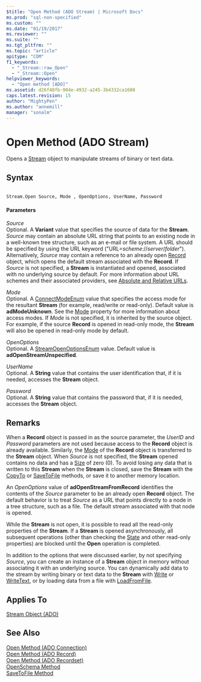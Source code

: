 ```yaml
---
$title: "Open Method (ADO Stream) | Microsoft Docs"
ms.prod: "sql-non-specified"
ms.custom: ""
ms.date: "01/19/2017"
ms.reviewer: ""
ms.suite: ""
ms.tgt_pltfrm: ""
ms.topic: "article"
apitype: "COM"
f1_keywords: 
  - "_Stream::raw_Open"
  - "_Stream::Open"
helpviewer_keywords: 
  - "Open method [ADO]"
ms.assetid: d26f48fb-904e-4932-a245-3b4332ca1600
caps.latest.revision: 15
author: "MightyPen"
ms.author: "annemill"
manager: "sonalm"
---
```

# Open Method (ADO Stream)
Opens a [Stream](../../../ado/reference/ado-api/stream-object-ado.md) object to manipulate streams of binary or text data.  
  
## Syntax  
  
```  
  
Stream.Open Source, Mode , OpenOptions, UserName, Password  
```  
  
#### Parameters  
 *Source*  
 Optional. A **Variant** value that specifies the source of data for the **Stream**. *Source* may contain an absolute URL string that points to an existing node in a well-known tree structure, such as an e-mail or file system. A URL should be specified by using the URL keyword ("URL=*scheme*://*server*/*folder*"). Alternatively, *Source* may contain a reference to an already open [Record](../../../ado/reference/ado-api/record-object-ado.md) object, which opens the default stream associated with the **Record**. If *Source* is not specified, a **Stream** is instantiated and opened, associated with no underlying source by default. For more information about URL schemes and their associated providers, see [Absolute and Relative URLs](../../../ado/guide/data/absolute-and-relative-urls.md).  
  
 *Mode*  
 Optional. A [ConnectModeEnum](../../../ado/reference/ado-api/connectmodeenum.md) value that specifies the access mode for the resultant **Stream** (for example, read/write or read-only). Default value is **adModeUnknown**. See the [Mode](../../../ado/reference/ado-api/mode-property-ado.md) property for more information about access modes. If *Mode* is not specified, it is inherited by the source object. For example, if the source **Record** is opened in read-only mode, the **Stream** will also be opened in read-only mode by default.  
  
 *OpenOptions*  
 Optional. A [StreamOpenOptionsEnum](../../../ado/reference/ado-api/streamopenoptionsenum.md) value. Default value is **adOpenStreamUnspecified**.  
  
 *UserName*  
 Optional. A **String** value that contains the user identification that, if it is needed, accesses the **Stream** object.  
  
 *Password*  
 Optional. A **String** value that contains the password that, if it is needed, accesses the **Stream** object.  
  
## Remarks  
 When a **Record** object is passed in as the source parameter, the *UserID* and *Password* parameters are not used because access to the **Record** object is already available. Similarly, the [Mode](../../../ado/reference/ado-api/mode-property-ado.md) of the **Record** object is transferred to the **Stream** object. When *Source* is not specified, the **Stream** opened contains no data and has a [Size](../../../ado/reference/ado-api/size-property-ado-stream.md) of zero (0). To avoid losing any data that is written to this **Stream** when the **Stream** is closed, save the **Stream** with the [CopyTo](../../../ado/reference/ado-api/copyto-method-ado.md) or [SaveToFile](../../../ado/reference/ado-api/savetofile-method.md) methods, or save it to another memory location.  
  
 An *OpenOptions* value of **adOpenStreamFromRecord** identifies the contents of the *Source* parameter to be an already open **Record** object. The default behavior is to treat *Source* as a URL that points directly to a node in a tree structure, such as a file. The default stream associated with that node is opened.  
  
 While the **Stream** is not open, it is possible to read all the read-only properties of the **Stream**. If a **Stream** is opened asynchronously, all subsequent operations (other than checking the [State](../../../ado/reference/ado-api/state-property-ado.md) and other read-only properties) are blocked until the **Open** operation is completed.  
  
 In addition to the options that were discussed earlier, by not specifying *Source*, you can create an instance of a **Stream** object in memory without associating it with an underlying source. You can dynamically add data to the stream by writing binary or text data to the **Stream** with [Write](../../../ado/reference/ado-api/write-method.md) or [WriteText](../../../ado/reference/ado-api/writetext-method.md), or by loading data from a file with [LoadFromFile](../../../ado/reference/ado-api/loadfromfile-method-ado.md).  
  
## Applies To  
 [Stream Object (ADO)](../../../ado/reference/ado-api/stream-object-ado.md)  
  
## See Also  
 [Open Method (ADO Connection)](../../../ado/reference/ado-api/open-method-ado-connection.md)   
 [Open Method (ADO Record)](../../../ado/reference/ado-api/open-method-ado-record.md)   
 [Open Method (ADO Recordset)](../../../ado/reference/ado-api/open-method-ado-recordset.md)   
 [OpenSchema Method](../../../ado/reference/ado-api/openschema-method.md)   
 [SaveToFile Method](../../../ado/reference/ado-api/savetofile-method.md)